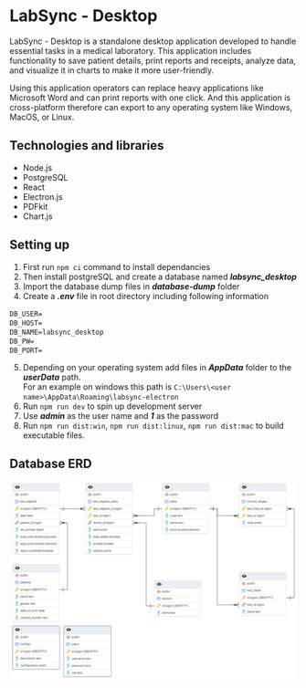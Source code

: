 # LabSync - Desktop #
LabSync - Desktop is a standalone desktop application developed to handle essential tasks in a medical laboratory. This application includes functionality to save patient details, print reports and receipts, analyze data, and visualize it in charts to make it more user-friendly.

Using this application operators can replace heavy applications like Microsoft Word and can print reports with one click. And this application is cross-platform therefore can export to any operating system like Windows, MacOS, or Linux.

## Technologies and libraries ##
* Node.js
* PostgreSQL
* React
* Electron.js
* PDFkit
* Chart.js

## Setting up ##
1. First run `npm ci` command to install dependancies
2. Then install postgreSQL and create a database named ***labsync_desktop***
3. Import the database dump files in ***database-dump*** folder
4. Create a ***.env*** file in root directory including following information
```
DB_USER=
DB_HOST=
DB_NAME=labsync_desktop
DB_PW=
DB_PORT=
```
5. Depending on your operating system add files in ***AppData*** folder to the ***userData*** path.<br>
For an example on windows this path is `C:\Users\<user name>\AppData\Roaming\labsync-electron`
6. Run `npm run dev` to spin up development server
7. Use ***admin*** as the user name and ***1*** as the password
8. Run `npm run dist:win`, `npm run dist:linux`, `npm run dist:mac` to build executable files.

## Database ERD ##
![Database-ERD](image.png)


